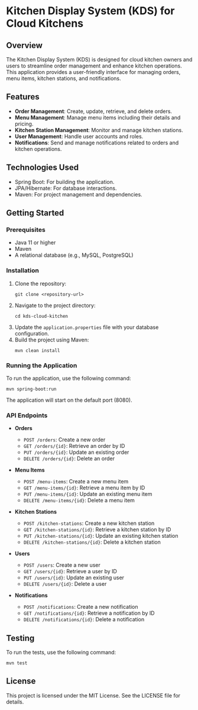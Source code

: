 # Kitchen Display System (KDS) for Cloud Kitchens

## Overview
The Kitchen Display System (KDS) is designed for cloud kitchen owners and users to streamline order management and enhance kitchen operations. This application provides a user-friendly interface for managing orders, menu items, kitchen stations, and notifications.

## Features
- **Order Management**: Create, update, retrieve, and delete orders.
- **Menu Management**: Manage menu items including their details and pricing.
- **Kitchen Station Management**: Monitor and manage kitchen stations.
- **User Management**: Handle user accounts and roles.
- **Notifications**: Send and manage notifications related to orders and kitchen operations.

## Technologies Used
- Spring Boot: For building the application.
- JPA/Hibernate: For database interactions.
- Maven: For project management and dependencies.

## Getting Started

### Prerequisites
- Java 11 or higher
- Maven
- A relational database (e.g., MySQL, PostgreSQL)

### Installation
1. Clone the repository:
   ```
   git clone <repository-url>
   ```
2. Navigate to the project directory:
   ```
   cd kds-cloud-kitchen
   ```
3. Update the `application.properties` file with your database configuration.
4. Build the project using Maven:
   ```
   mvn clean install
   ```

### Running the Application
To run the application, use the following command:
```
mvn spring-boot:run
```
The application will start on the default port (8080).

### API Endpoints
- **Orders**
  - `POST /orders`: Create a new order
  - `GET /orders/{id}`: Retrieve an order by ID
  - `PUT /orders/{id}`: Update an existing order
  - `DELETE /orders/{id}`: Delete an order

- **Menu Items**
  - `POST /menu-items`: Create a new menu item
  - `GET /menu-items/{id}`: Retrieve a menu item by ID
  - `PUT /menu-items/{id}`: Update an existing menu item
  - `DELETE /menu-items/{id}`: Delete a menu item

- **Kitchen Stations**
  - `POST /kitchen-stations`: Create a new kitchen station
  - `GET /kitchen-stations/{id}`: Retrieve a kitchen station by ID
  - `PUT /kitchen-stations/{id}`: Update an existing kitchen station
  - `DELETE /kitchen-stations/{id}`: Delete a kitchen station

- **Users**
  - `POST /users`: Create a new user
  - `GET /users/{id}`: Retrieve a user by ID
  - `PUT /users/{id}`: Update an existing user
  - `DELETE /users/{id}`: Delete a user

- **Notifications**
  - `POST /notifications`: Create a new notification
  - `GET /notifications/{id}`: Retrieve a notification by ID
  - `DELETE /notifications/{id}`: Delete a notification

## Testing
To run the tests, use the following command:
```
mvn test
```

## License
This project is licensed under the MIT License. See the LICENSE file for details.